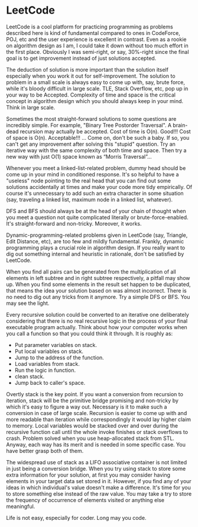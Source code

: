 LeetCode
========
LeetCode is a cool platform for practicing programming as problems described here is kind of fundamental compared to ones in CodeForce, POJ, etc and the user experience is excellent in contrast. Even as a rookie on algorithm design as I am, I could take it down without too much effort in the first place. Obviously I was semi-right, or say, 30%-right since the final goal is to get improvement instead of just solutions accepted.

The deduction of solution is more important than the solution itself especially when you work it out for self-improvement. The solution to problem in a small scale is always easy to come up with, say, brute force, while it's bloody difficult in large scale.  TLE, Stack Overflow, etc, pop up in your way to be Accepted. Complexity of time and space is the critical concept in algorithm design which you should always keep in your mind. Think in large scale.

Sometimes the most straight-forward solutions to some questions are incredibly simple. For example, "Binary Tree Postorder Traversal". A brain-dead recursion may actually be accepted. Cost of time is O(n). Good!!! Cost of space is O(n). Acceptable!!! ... Come on, don't be such a baby. If so, you can't get any improvement after solving this "stupid" question. Try an iterative way with the same complexity of both time and space. Then try a new way with just O(1) space known as “Morris Traversal”...

Whenever you meet a linked-list-related problem, dummy head should be come up in your mind in conditioned response. It's so helpful to have a "useless" node pointing to the real head that you can find out some solutions accidentally at times and make your code more tidy empirically. Of course it's unnecessary to add such an extra character in some situation (say, traveling a linked list, maximum node in a linked list, whatever).

DFS and BFS should always be at the head of your chain of thought when you meet a question not quite complicated literally or brute-force-enabled. It's straight-forward and non-tricky. Moreover, it works.

Dynamic-programming-related problems given in LeetCode (say, Triangle, Edit Distance, etc), are too few and mildly fundamental. Frankly, dynamic programming plays a crucial role in algorithm design. If you really want to dig out something internal and heuristic in rationale, don't be satisfied by LeetCode.

When you find all pairs can be generated from the multiplication of all elements in left subtree and in right subtree respectively, a pitfall may show up. When you find some elements in the result set happen to be duplicated, that means the idea your solution based on was almost incorrect. There is no need to dig out any tricks from it anymore. Try a simple DFS or BFS. You may see the light.

Every recursive solution could be converted to an iterative one deliberately considering that there is no real recursive logic in the process of your final executable program actually. Think about how your computer works when you call a function so that you could think it through. It is roughly as:

* Put parameter variables on stack.
* Put local variables on stack.
* Jump to the address of the function.
* Load variables from stack.
* Run the logic in function.
* clean stack.
* Jump back to caller's space.

Overtly stack is the key point. If you want a conversion from recursion to iteration, stack will be the primitive bridge promising and non-tricky by which it's easy to figure a way out. Necessary is it to make such a conversion in case of large scale. Recursion is easier to come up with and more readable than iteration while correspondingly it would lay higher claim to memory. Local variables would be stacked over and over during the recursive function call until the whole invoke finishes or stack overflows to crash. Problem solved when you use heap-allocated stack from STL. Anyway, each way has its merit and is needed in some specific case. You have better grasp both of them.

The widespread use of stack as a LIFO associative container is not limited in just being a conversion bridge. When you try using stack to store some extra information for your solution, at first you may consider having elements in your target data set stored in it. However, if you find any of your ideas in which individual's value doesn't make a difference. It's time for you to store something else instead of the raw value. You may take a try to store the frequency of occurrence of elements visited or anything else meaningful.

Life is not easy, especially for coder. Long may you code.


